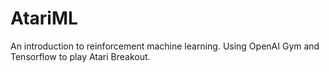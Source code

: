 # AtariML
An introduction to reinforcement machine learning. Using OpenAI Gym and Tensorflow to play Atari Breakout.
